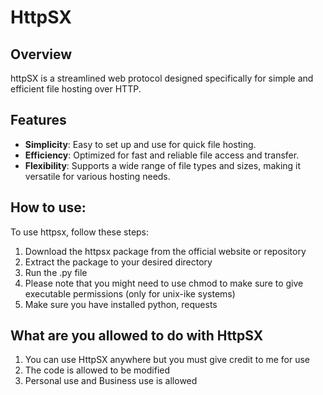 # HttpSX

## Overview
httpSX is a streamlined web protocol designed specifically for simple and efficient file hosting over HTTP.

## Features
- **Simplicity**: Easy to set up and use for quick file hosting.
- **Efficiency**: Optimized for fast and reliable file access and transfer.
- **Flexibility**: Supports a wide range of file types and sizes, making it versatile for various hosting needs.

## How to use:
To use httpsx, follow these steps:

1. Download the httpsx package from the official website or repository
2. Extract the package to your desired directory
3. Run the .py file
4. Please note that you might need to use chmod to make sure to give executable permissions (only for unix-ike systems)
5. Make sure you have installed python, requests

## What are you allowed to do with HttpSX
1. You can use HttpSX anywhere but you must give credit to me for use
2. The code is allowed to be modified
3. Personal use and Business use is allowed

